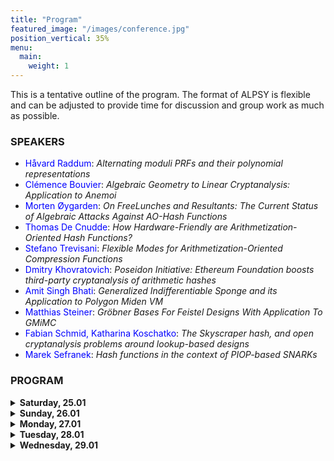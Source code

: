 ```yaml
---
title: "Program"
featured_image: "/images/conference.jpg"
position_vertical: 35%
menu:
  main:
    weight: 1
---
```

This is a tentative outline of the program. The format of ALPSY is flexible and can be adjusted to provide time for discussion and group 
work as much as possible. 

### SPEAKERS
- <span style="color:blue">Håvard Raddum</span>: 
*Alternating moduli PRFs and their polynomial representations*
- <span style="color:blue">Clémence Bouvier</span>: 
*Algebraic Geometry to Linear Cryptanalysis: Application to Anemoi*
- <span style="color:blue">Morten Øygarden</span>:
*On FreeLunches and Resultants: The Current Status of Algebraic Attacks Against AO-Hash Functions*
- <span style="color:blue">Thomas De Cnudde</span>:
*How Hardware-Friendly are Arithmetization-Oriented Hash Functions?*
- <span style="color:blue">Stefano Trevisani</span>:
*Flexible Modes for Arithmetization-Oriented Compression Functions*
- <span style="color:blue">Dmitry Khovratovich</span>:
*Poseidon Initiative: Ethereum Foundation boosts third-party cryptanalysis of arithmetic hashes*
- <span style="color:blue">Amit Singh Bhati</span>: 
*Generalized Indifferentiable Sponge and its Application to Polygon Miden VM*
- <span style="color:blue">Matthias Steiner</span>: 
*Gröbner Bases For Feistel Designs With Application To GMiMC*
- <span style="color:blue">Fabian Schmid, Katharina Koschatko</span>: 
*The Skyscraper hash, and open cryptanalysis problems around lookup-based designs*
- <span style="color:blue">Marek Sefranek</span>: 
*Hash functions in the context of PIOP-based SNARKs*

### PROGRAM

<details><summary><b>Saturday, 25.01</b></summary>

##### 17:30 Welcome drink

</details>

<details><summary><b>Sunday, 26.01</b></summary>

##### 9:00 - 9:15 Opening remarks
##### 9:15 - 9:45 Morten Øygarden
##### 9:45 - 10:15 Dmitry Khovratovich
##### 10:15 - 10:45 Coffee break
##### 10:45 - 11:15 Håvard Raddum
##### 11:15 - 11:45 Clémence Bouvier
##### 11:45 - 12:15 Amit Singh Bhati
##### 12:15 - 14:00 Lunch
##### 14:00 - 14:30 Stefano Trevisani
##### 14:30 - 15:00 Fabian Schmid, Katharina Koschatko
##### 15:00 - 15:30 Coffee break
##### 15:30 - 17:00 Group work
##### 19:00 Dinner

</details>

 

<details><summary><b>Monday, 27.01</b></summary>

##### 9:00 - 9:30 Thomas De Cnudde
##### 9:30 - 10:00 Matthias Steiner
##### 10:00 - 10:30 Arnab Roy
##### 10:30 - 11:00 Coffee break
##### 11:00 - 11:30 Marek Sefranek
##### 12:00 - 14:00 Lunch
##### 14:00 - 15:30 Group work
##### 15:30 - 16:00 Coffee break
##### 16:00 - 17:00 Group work
##### 19:00 Dinner

</details>

<details><summary><b>Tuesday, 28.01</b></summary>

##### 9:00 - 10:30 Group work
##### 10:30 - 11:00 Coffee break
##### 11:00 - 12:30 Group work 
##### 12:30 - 14:00 Lunch
##### 14:00 - 15:30 Group work
##### Social event
##### 19:00 Dinner

</details>


<details><summary><b>Wednesday, 29.01</b></summary>


##### 9:00 - 10:30 Presentation of results
##### 10:30 - 11:00 Coffee break
##### 11:00 - 12:30 Presentation of results 
##### 12:30 - 14:00 Lunch and adjourn


</details>

 





